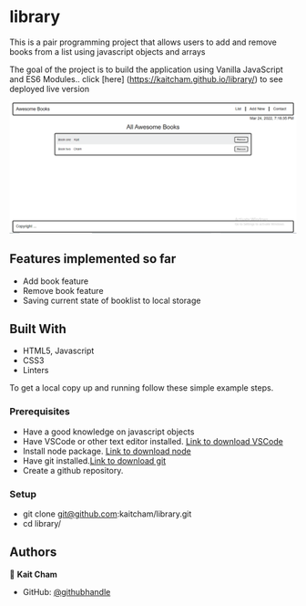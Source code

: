 # library


This is a pair programming project that allows users to add and remove books from a list using javascript objects and arrays

The goal of the project is to build the application using Vanilla JavaScript and ES6 Modules.. click [here] (https://kaitcham.github.io/library/) to see deployed live version

![screenshot](images/Capture.PNG)

## Features implemented so far
- Add book feature
- Remove book feature
- Saving current state of booklist to local storage

## Built With

- HTML5, Javascript
- CSS3
- Linters

To get a local copy up and running follow these simple example steps.

### Prerequisites
- Have a good knowledge on javascript objects
- Have VSCode or other text editor installed. [Link to download VSCode](https://code.visualstudio.com/download)
- Install node package. [Link to download node](https://nodejs.org/en/download/)
- Have git installed.[Link to download git](https://git-scm.com/downloads)
- Create a github repository.

### Setup
- git clone git@github.com:kaitcham/library.git
- cd library/


## Authors

👤 **Kait Cham**

- GitHub: [@githubhandle](https://github.com/kaitcham)